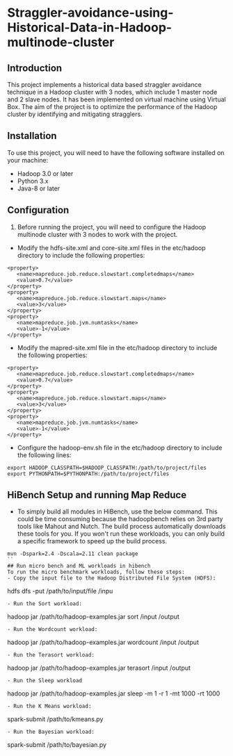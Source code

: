 # Straggler-avoidance-using-Historical-Data-in-Hadoop-multinode-cluster

## Introduction
This project implements a historical data based straggler avoidance technique in a Hadoop cluster with 3 nodes, which include 1 master node and 2 slave nodes. It has been implemented on virtual machine using Virtual Box. The aim of the project is to optimize the performance of the Hadoop cluster by identifying and mitigating stragglers.

## Installation
To use this project, you will need to have the following software installed on your machine:
- Hadoop 3.0 or later
- Python 3.x
- Java-8 or later
## Configuration
1. Before running the project, you will need to configure the Hadoop multinode cluster with 3 nodes to work with the project.
- Modify the hdfs-site.xml and core-site.xml files in the etc/hadoop directory to include the following properties:
```
<property>
   <name>mapreduce.job.reduce.slowstart.completedmaps</name>
   <value>0.7</value>
</property>
<property>
   <name>mapreduce.job.reduce.slowstart.maps</name>
   <value>3</value>
</property>
<property>
   <name>mapreduce.job.jvm.numtasks</name>
   <value>-1</value>
</property> 
```
- Modify the mapred-site.xml file in the etc/hadoop directory to include the following properties:
```
<property>
   <name>mapreduce.job.reduce.slowstart.completedmaps</name>
   <value>0.7</value>
</property>
<property>
   <name>mapreduce.job.reduce.slowstart.maps</name>
   <value>3</value>
</property>
<property>
   <name>mapreduce.job.jvm.numtasks</name>
   <value>-1</value>
</property>
```
- Configure the hadoop-env.sh file in the etc/hadoop directory to include the following lines:
```
export HADOOP_CLASSPATH=$HADOOP_CLASSPATH:/path/to/project/files
export PYTHONPATH=$PYTHONPATH:/path/to/project/files
```
## HiBench Setup and running Map Reduce 
- To simply build all modules in HiBench, use the below command. This could be time consuming because the hadoopbench relies on 3rd party tools like Mahout and Nutch. The build process automatically downloads these tools for you. If you won't run these workloads, you can only build a specific framework to speed up the build process.
```
mvn -Dspark=2.4 -Dscala=2.11 clean package
``
## Run micro bench and ML workloads in hibench
To run the micro benchmark workloads, follow these steps:
- Copy the input file to the Hadoop Distributed File System (HDFS):
```
hdfs dfs -put /path/to/input/file /inpu
```
- Run the Sort workload:
```
hadoop jar /path/to/hadoop-examples.jar sort /input /output
```
- Run the Wordcount workload:
```
hadoop jar /path/to/hadoop-examples.jar wordcount /input /output
```
- Run the Terasort workload:
```
hadoop jar /path/to/hadoop-examples.jar terasort /input /output
```
- Run the Sleep workload
```
hadoop jar /path/to/hadoop-examples.jar sleep -m 1 -r 1 -mt 1000 -rt 1000
```
- Run the K Means workload:
```
spark-submit /path/to/kmeans.py
```
- Run the Bayesian workload:
```
spark-submit /path/to/bayesian.py
```







